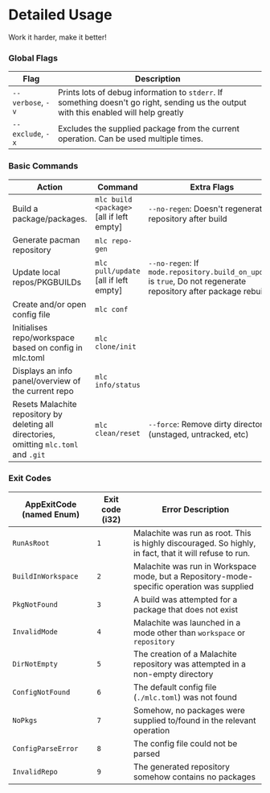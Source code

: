 # Detailed Usage
Work it harder, make it better! 

### Global Flags

| Flag              | Description                                                                                                                            |
|-------------------|----------------------------------------------------------------------------------------------------------------------------------------|
| `--verbose`, `-v` | Prints lots of debug information to `stderr`. If something doesn't go right, sending us the output with this enabled will help greatly |
| `--exclude`, `-x` | Excludes the supplied package from the current operation. Can be used multiple times.                                                  |

### Basic Commands

| Action                                                                                  | Command                                   | Extra Flags                                                                                                      |
|-----------------------------------------------------------------------------------------|-------------------------------------------|------------------------------------------------------------------------------------------------------------------|
| Build a package/packages.                                                               | `mlc build <package>` [all if left empty] | `--no-regen`: Doesn't regenerate repository after build                                                          |
| Generate pacman repository                                                              | `mlc repo-gen`                            |                                                                                                                  |
| Update local repos/PKGBUILDs                                                            | `mlc pull/update` [all if left empty]     | `--no-regen`: If `mode.repository.build_on_update` is `true`, Do not regenerate repository after package rebuild |
| Create and/or open config file                                                          | `mlc conf`                                |                                                                                                                  |
| Initialises repo/workspace based on config in mlc.toml                                  | `mlc clone/init`                          |                                                                                                                  |
| Displays an info panel/overview of the current repo                                     | `mlc info/status`                         |                                                                                                                  |
| Resets Malachite repository by deleting all directories, omitting `mlc.toml` and `.git` | `mlc clean/reset`                         | `--force`: Remove dirty directories (unstaged, untracked, etc)                                                   |

### Exit Codes

| AppExitCode (named Enum) | Exit code (i32) | Error Description                                                                                      |
|--------------------------|-----------------|--------------------------------------------------------------------------------------------------------|
| `RunAsRoot`              | `1`             | Malachite was run as root. This is highly discouraged. So highly, in fact, that it will refuse to run. |
| `BuildInWorkspace`       | `2`             | Malachite was run in Workspace mode, but a Repository-mode-specific operation was supplied             |
| `PkgNotFound`            | `3`             | A build was attempted for a package that does not exist                                                |
| `InvalidMode`            | `4`             | Malachite was launched in a mode other than `workspace` or `repository`                                |
| `DirNotEmpty`            | `5`             | The creation of a Malachite repository was attempted in a non-empty directory                          |
| `ConfigNotFound`         | `6`             | The default config file (`./mlc.toml`) was not found                                                   |
| `NoPkgs`                 | `7`             | Somehow, no packages were supplied to/found in the relevant operation                                  |
| `ConfigParseError`       | `8`             | The config file could not be parsed                                                                    |
| `InvalidRepo`            | `9`             | The generated repository somehow contains no packages                                                  |




